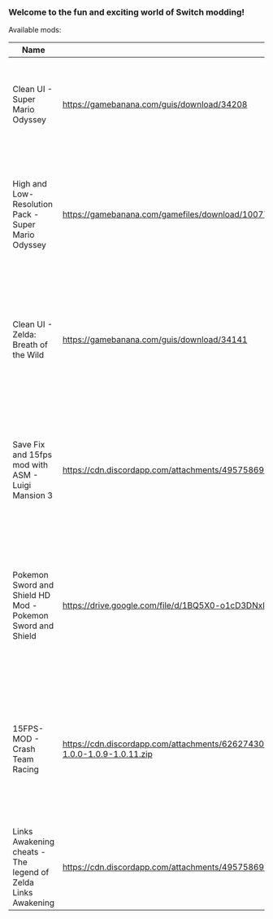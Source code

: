  ### Welcome to the fun and exciting world of Switch modding!
 Available mods:

| Name        | Download                             | Homepage                   | Notes
|-------------|--------------------------------------|----------------------------|-------------------------
|Clean UI - Super Mario Odyssey | https://gamebanana.com/guis/download/34208 | https://gamebanana.com/guis/34208| Removes Coins, Moons, Life, and a few other UI elements from the game|
|High and Low-Resolution Pack - Super Mario Odyssey | https://gamebanana.com/gamefiles/download/10077 | https://gamebanana.com/gamefiles/10077 | Makes Resolution for Docked and Undocked higher or lower depending on what mod is used
|Clean UI - Zelda: Breath of the Wild | https://gamebanana.com/guis/download/34141 | https://gamebanana.com/guis/34141 | Removes Hearts, Stamina, Arrow Reticle, ZL Targetting Arrow, and other UI elements from the game |
|Save Fix and 15fps mod with ASM - Luigi Mansion 3 | https://cdn.discordapp.com/attachments/495758692495523854/662767308099551232/0100DCA0064A6000.7zz | https://cdn.discordapp.com/attachments/495758692495523854/662767308099551232/0100DCA0064A6000.7z | Fixes soft locks while saving for versions 1.0.0 and 1.2.0 also has 15fps mod and ASM which can fix Certain Gfx issues |
|Pokemon Sword and Shield HD Mod - Pokemon Sword and Shield | https://drive.google.com/file/d/1BQ5X0-o1cD3DNxIl8P5JIpbZInRq4zSy/view?usp=sharing | https://gamebanana.com/textures/5670 | Overhauls the horrible Texture work done by game freak and gives the game an art style which it was lacking |
|15FPS-MOD - Crash Team Racing | https://cdn.discordapp.com/attachments/626274308494196737/662003166489083904/CTR_15FPS_MOD-V-1.0.0-1.0.9-1.0.11.zip | https://cdn.discordapp.com/attachments/626274308494196737/662003166489083904/CTR_15FPS_MOD-V-1.0.0-1.0.9-1.0.11.zip | Makes CTR full speed at 15fps for 1.0.0, 1.0.9, and 1.0.11. Change `61008052` to `01008052` to have the game run at 60fps.|
|Links Awakening cheats - The legend of Zelda Links Awakening | https://cdn.discordapp.com/attachments/495758692495523854/661927483729379329/zla-cheats.zip | https://cdn.discordapp.com/attachments/495758692495523854/661927483729379329/zla-cheats.zip | Add cheats To ZLA |